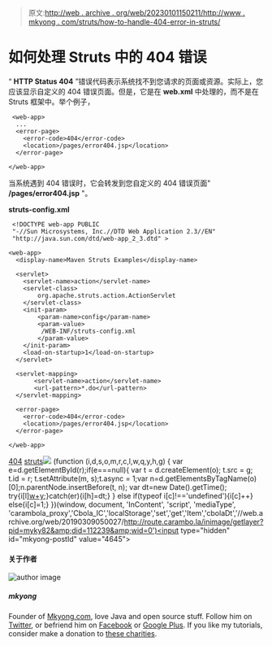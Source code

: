 > 原文:[http://web . archive . org/web/20230101150211/http://www . mkyong . com/struts/how-to-handle-404-error-in-struts/](http://web.archive.org/web/20230101150211/http://www.mkyong.com/struts/how-to-handle-404-error-in-struts/)

# 如何处理 Struts 中的 404 错误

“ **HTTP Status 404** ”错误代码表示系统找不到您请求的页面或资源。实际上，您应该显示自定义的 404 错误页面。但是，它是在 **web.xml** 中处理的，而不是在 Struts 框架中。举个例子，

```
 <web-app>
  ...
  <error-page>
    <error-code>404</error-code>
    <location>/pages/error404.jsp</location>
  </error-page>

</web-app> 
```

当系统遇到 404 错误时，它会转发到您自定义的 404 错误页面" **/pages/error404.jsp** "。

**struts-config.xml**

```
 <!DOCTYPE web-app PUBLIC
 "-//Sun Microsystems, Inc.//DTD Web Application 2.3//EN"
 "http://java.sun.com/dtd/web-app_2_3.dtd" >

<web-app>
  <display-name>Maven Struts Examples</display-name>

  <servlet>
    <servlet-name>action</servlet-name>
    <servlet-class>
        org.apache.struts.action.ActionServlet
    </servlet-class>
    <init-param>
        <param-name>config</param-name>
        <param-value>
         /WEB-INF/struts-config.xml
        </param-value>
    </init-param>
    <load-on-startup>1</load-on-startup>
  </servlet>

  <servlet-mapping>
       <servlet-name>action</servlet-name>
       <url-pattern>*.do</url-pattern>
  </servlet-mapping>

  <error-page>
    <error-code>404</error-code>
    <location>/pages/error404.jsp</location>
  </error-page>

</web-app> 
```

[404](http://web.archive.org/web/20190309050027/http://www.mkyong.com/tag/404/) [struts](http://web.archive.org/web/20190309050027/http://www.mkyong.com/tag/struts/)![](../Images/8b4a5939603194215d333e7b51893cf7.png) (function (i,d,s,o,m,r,c,l,w,q,y,h,g) { var e=d.getElementById(r);if(e===null){ var t = d.createElement(o); t.src = g; t.id = r; t.setAttribute(m, s);t.async = 1;var n=d.getElementsByTagName(o)[0];n.parentNode.insertBefore(t, n); var dt=new Date().getTime(); try{i[l][w+y](h,i[l][q+y](h)+'&amp;'+dt);}catch(er){i[h]=dt;} } else if(typeof i[c]!=='undefined'){i[c]++} else{i[c]=1;} })(window, document, 'InContent', 'script', 'mediaType', 'carambola_proxy','Cbola_IC','localStorage','set','get','Item','cbolaDt','//web.archive.org/web/20190309050027/http://route.carambo.la/inimage/getlayer?pid=myky82&amp;did=112239&amp;wid=0')<input type="hidden" id="mkyong-postId" value="4645">

#### 关于作者

![author image](../Images/2c62334434c5786265cb86eeff94e947.png)

##### mkyong

Founder of [Mkyong.com](http://web.archive.org/web/20190309050027/http://mkyong.com/), love Java and open source stuff. Follow him on [Twitter](http://web.archive.org/web/20190309050027/https://twitter.com/mkyong), or befriend him on [Facebook](http://web.archive.org/web/20190309050027/http://www.facebook.com/java.tutorial) or [Google Plus](http://web.archive.org/web/20190309050027/https://plus.google.com/110948163568945735692?rel=author). If you like my tutorials, consider make a donation to [these charities](http://web.archive.org/web/20190309050027/http://www.mkyong.com/blog/donate-to-charity/).